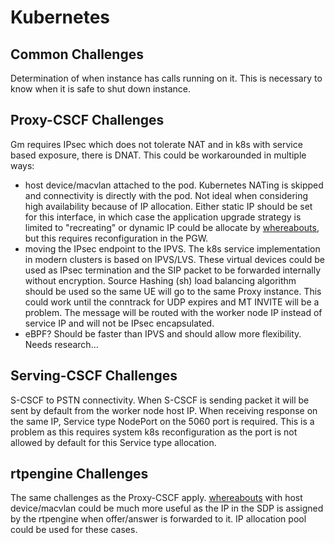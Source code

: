 # Kubernetes

## Common Challenges
Determination of when instance has calls running on it. This is necessary to know when it is safe to shut down instance.


## Proxy-CSCF Challenges
Gm requires IPsec which does not tolerate NAT and in k8s with service based exposure, there is DNAT. This could be workarounded in multiple ways:
- host device/macvlan attached to the pod. Kubernetes NATing is skipped and connectivity is directly with the pod. Not ideal when considering high availability because of IP allocation. Either static IP should be set for this interface, in which case the application upgrade strategy is limited to "recreating" or dynamic IP could be allocate by [whereabouts](https://github.com/k8snetworkplumbingwg/whereabouts), but this requires reconfiguration in the PGW.
- moving the IPsec endpoint to the IPVS. The k8s service implementation in modern clusters is based on IPVS/LVS. These virtual devices could be used as IPsec termination and the SIP packet to be forwarded internally without encryption. Source Hashing (sh) load balancing algorithm should be used so the same UE will go to the same Proxy instance. This could work until the conntrack for UDP expires and MT INVITE will be a problem. The message will be routed with the worker node IP instead of service IP and will not be IPsec encapsulated.
- eBPF? Should be faster than IPVS and should allow more flexibility. Needs research...


## Serving-CSCF Challenges
S-CSCF to PSTN connectivity. When S-CSCF is sending packet it will be sent by default from the worker node host IP. When receiving response on the same IP, Service type NodePort on the 5060 port is required. This is a problem as this requires system k8s reconfiguration as the port is not allowed by default for this Service type allocation.


## rtpengine Challenges
The same challenges as the Proxy-CSCF apply. [whereabouts](https://github.com/k8snetworkplumbingwg/whereabouts) with host device/macvlan could be much more useful as the IP in the SDP is assigned by the rtpengine when offer/answer is forwarded to it. IP allocation pool could be used for these cases.


